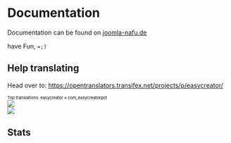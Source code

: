 Documentation
=============
Documentation can be found on [joomla-nafu.de](http://wiki.joomla-nafu.de/joomla-dokumentation/Benutzer:Elkuku/Proyektz/EasyCreator)

have Fun,
`=;)`

## Help translating
Head over to: https://opentranslators.transifex.net/projects/p/easycreator/

<a target="_blank" style="text-decoration:none; color:black; font-size:66%" href="https://opentranslators.transifex.net/projects/p/easycreator/resource/com_easycreatorpot/" 
title="See more information on Transifex.net">Top translations: easycreator » com_easycreatorpot</a><br/>
<img border="0" src="https://opentranslators.transifex.net/projects/p/easycreator/resource/com_easycreatorpot/chart/image_png"/><br/>
<a target="_blank" href="https://opentranslators.transifex.net/"><img border="0" src="https://sw.transifex.net/9/static/charts/images/tx-logo-micro.png"/></a>

## Stats

<script type="text/javascript" src="http://www.ohloh.net/p/360057/widgets/project_basic_stats.js"></script>

<script type="text/javascript" src="http://www.ohloh.net/p/360057/widgets/project_users.js?style=red"></script>

<script type="text/javascript" src="http://www.ohloh.net/p/360057/widgets/project_languages.js"></script>